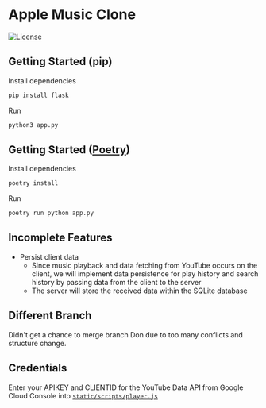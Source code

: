 # Apple Music Clone
[![License](https://img.shields.io/npm/l/next.svg?style=for-the-badge&labelColor=000000)](LICENSE.md)

## Getting Started (pip)
Install dependencies
``` bash
pip install flask

```

Run
``` bash
python3 app.py

```


## Getting Started ([Poetry](https://github.com/python-poetry/poetry))
Install dependencies
``` bash
poetry install
```

Run
``` bash
poetry run python app.py
```


## Incomplete Features
- Persist client data
  - Since music playback and data fetching from YouTube occurs on the client, we will implement data persistence for play history and search history by passing data from the client to the server
  - The server will store the received data within the SQLite database

## Different Branch
Didn't get a chance to merge branch Don due to too many conflicts and structure change.

## Credentials
Enter your APIKEY and CLIENTID for the YouTube Data API from Google Cloud Console into [`static/scripts/player.js`](static/scripts/player.js)
